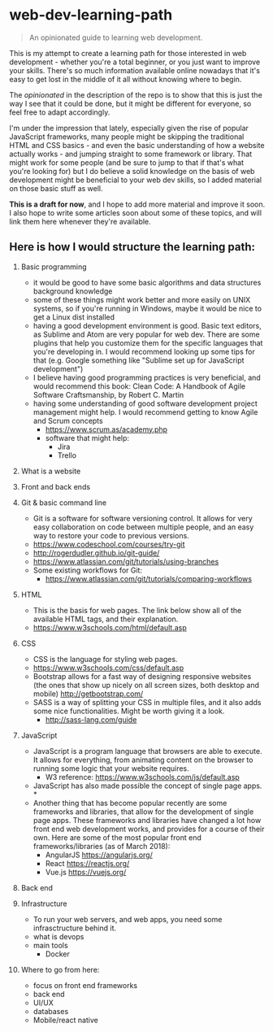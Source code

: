 # web-dev-learning-path
> An opinionated guide to learning web development.

This is my attempt to create a learning path for those interested in web development - whether you're a total beginner, or you just want to improve your skills. There's so much information available online nowadays that it's easy to get lost in the middle of it all without knowing where to begin.

The *opinionated* in the description of the repo is to show that this is just the way I see that it could be done, but it might be different for everyone, so feel free to adapt accordingly.

I'm under the impression that lately, especially given the rise of popular JavaScript frameworks, many people might be skipping the traditional HTML and CSS basics - and even the basic understanding of how a website actually works - and jumping straight to some framework or library. That might work for some people (and be sure to jump to that if that's what you're looking for) but I do believe a solid knowledge on the basis of web development might be beneficial to your web dev skills, so I added material on those basic stuff as well.

**This is a draft for now**, and I hope to add more material and improve it soon. I also hope to write some articles soon about some of these topics, and will link them here whenever they're available.

## Here is how I would structure the learning path:

1. Basic programming
    * it would be good to have some basic algorithms and data structures background knowledge
    * some of these things might work better and more easily on UNIX systems, so if you're running in Windows, maybe it would be nice to get a Linux dist installed
    * having a good development environment is good. Basic text editors, as Sublime and Atom are very popular for web dev. There are some plugins that help you customize them for the specific languages that you're developing in. I would recommend looking up some tips for that (e.g. Google something like "Sublime set up for JavaScript development")
    * I believe having good programming practices is very beneficial, and would recommend this book: Clean Code: A Handbook of Agile Software Craftsmanship, by Robert C. Martin
    * having some understanding of good software development project management might help. I would recommend getting to know Agile and Scrum concepts
        * https://www.scrum.as/academy.php
        * software that might help:
            * Jira
            * Trello


2. What is a website

3. Front and back ends

4. Git & basic command line
   * Git is a software for software versioning control. It allows for very easy collaboration on code between multiple people, and an easy way to restore your code to previous versions.
    * https://www.codeschool.com/courses/try-git
    * http://rogerdudler.github.io/git-guide/
    * https://www.atlassian.com/git/tutorials/using-branches
    * Some existing workflows for Git:
        * https://www.atlassian.com/git/tutorials/comparing-workflows

5. HTML
   * This is the basis for web pages. The link below show all of the available HTML tags, and their explanation.
   * https://www.w3schools.com/html/default.asp

6. CSS
   * CSS is the language for styling web pages.
    * https://www.w3schools.com/css/default.asp
    * Bootstrap allows for a fast way of designing responsive websites (the ones that show up nicely on all screen sizes, both desktop and mobile) http://getbootstrap.com/
    * SASS is a way of splitting your CSS in multiple files, and it also adds some nice functionalities. Might be worth giving it a look.
        * http://sass-lang.com/guide

7. JavaScript
   * JavaScript is a program language that browsers are able to execute. It allows for everything, from animating content on the browser to running some logic that your website requires.
      * W3 reference: https://www.w3schools.com/js/default.asp
   * JavaScript has also made possible the concept of single page apps. 
      *
   * Another thing that has become popular recently are some frameworks and libraries, that allow for the development of single page apps. These frameworks and libraries have changed a lot how front end web development works, and provides for a course of their own. Here are some of the most popular front end frameworks/libraries (as of March 2018):
      * AngularJS https://angularjs.org/
      * React https://reactjs.org/
      * Vue.js https://vuejs.org/

8. Back end

9. Infrastructure
   * To run your web servers, and web apps, you need some infrasctructure behind it.
    * what is devops
    * main tools
        * Docker

10. Where to go from here:
    * focus on front end frameworks
    * back end 
    * UI/UX
    * databases
    * Mobile/react native 

